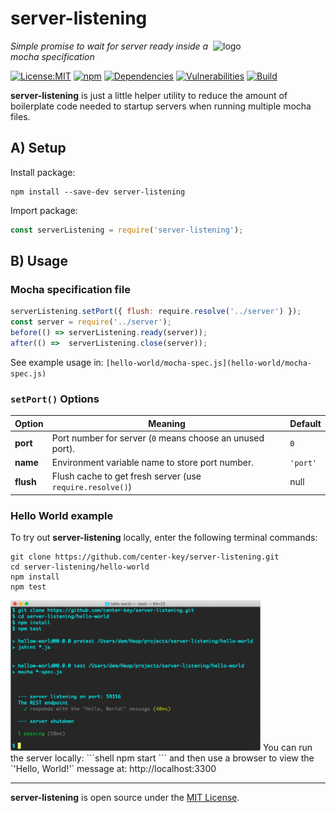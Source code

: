 # server-listening
<img src=https://centerkey.com/graphics/center-key-logo.svg align=right width=180 alt=logo>

_Simple promise to wait for server ready inside a mocha specification_

[![License:MIT](https://img.shields.io/badge/License-MIT-blue.svg)](https://github.com/center-key/server-listening/blob/master/LICENSE.txt)
[![npm](https://img.shields.io/npm/v/server-listening.svg)](https://www.npmjs.com/package/server-listening)
[![Dependencies](https://david-dm.org/center-key/server-listening/status.svg)](https://david-dm.org/center-key/server-listening)
[![Vulnerabilities](https://snyk.io/test/github/center-key/server-listening/badge.svg)](https://snyk.io/test/github/center-key/server-listening)
[![Build](https://travis-ci.org/center-key/server-listening.svg)](https://travis-ci.org/center-key/server-listening)

**server-listening** is just a little helper utility to reduce the amount of boilerplate code needed to startup servers when running multiple mocha files.

## A) Setup
Install package:
```shell
npm install --save-dev server-listening
```
Import package:
```javascript
const serverListening = require('server-listening');
```

## B) Usage

### Mocha specification file
```javascript
serverListening.setPort({ flush: require.resolve('../server') });
const server = require('../server');
before(() => serverListening.ready(server));
after(() =>  serverListening.close(server));
```
See example usage in:
`[hello-world/mocha-spec.js](hello-world/mocha-spec.js)`

### `setPort()` Options
| Option    | Meaning                                                   | Default  |
| --------- | --------------------------------------------------------- | -------- |
| **port**  | Port number for server (`0` means choose an unused port). | `0`      |
| **name**  | Environment variable name to store port number.           | `'port'` |
| **flush** | Flush cache to get fresh server (use `require.resolve()`) | null     |

### Hello World example
To try out **server-listening** locally, enter the following terminal commands:
```shell
git clone https://github.com/center-key/server-listening.git
cd server-listening/hello-world
npm install
npm test
```
<img src=https://raw.githubusercontent.com/center-key/server-listening/master/hello-world/screenshot.png width=400 alt=screenshot>
You can run the server locally:
```shell
npm start
```
and then use a browser to view the `'Hello, World!'` message at: http://localhost:3300

---
**server-listening** is open source under the [MIT License](LICENSE.txt).
